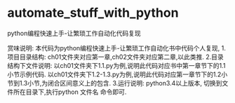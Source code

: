 # automate_stuff_with_python
python编程快速上手-让繁琐工作自动化代码复现

赏味说明:
本代码为python编程快速上手-让繁琐工作自动化书中代码个人复现,
1.项目目录结构:
  ch01文件夹对应第一章,ch02文件夹对应第二章,以此类推.
2.目录结构下文件说明:
  以ch01文件夹下1.1.py为例,说明此代码对应书中第一章节下的1.1小节示例代码.
  以ch01文件夹下1.2-1.3.py为例,说明此代码对应第一章节下的1.2小节到1.3小节,为闭合区间意义上的包含.
3.运行说明:
  python3.4以上版本, 切换到文件所在目录下,执行python 文件名 命令即可. 

